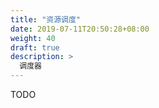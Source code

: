 ```yaml
---
title: "资源调度"
date: 2019-07-11T20:50:28+08:00
weight: 40
draft: true
description: >
  调度器
---
```


TODO
